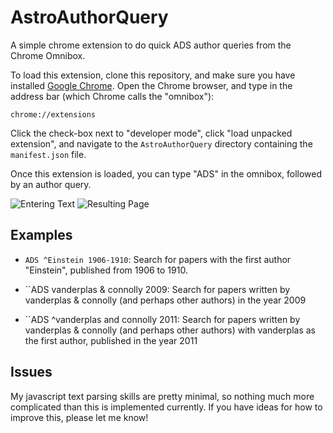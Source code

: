 AstroAuthorQuery
================

A simple chrome extension to do quick ADS author queries from the Chrome
Omnibox.

To load this extension, clone this repository, and make sure you have
installed [Google Chrome](https://www.google.com/intl/en/chrome/browser/).
Open the Chrome browser, and type in the address bar (which Chrome calls
the "omnibox"):
```
chrome://extensions
```
Click the check-box next to "developer mode", click "load unpacked extension",
and navigate to the ``AstroAuthorQuery`` directory containing the
``manifest.json`` file.

Once this extension is loaded, you can type "ADS" in the omnibox, followed
by an author query.

![Entering Text](github.com/jakevdp/AstroAuthorQuery/blob/master/Screenshot-1.png)
![Resulting Page](github.com/jakevdp/AstroAuthorQuery/blob/master/Screenshot-2.png)

Examples
--------

- ``ADS ^Einstein 1906-1910``: Search for papers with the first author "Einstein", published from 1906 to 1910.

- ``ADS vanderplas & connolly 2009: Search for papers written by vanderplas & connolly (and perhaps other authors) in the year 2009

- ``ADS ^vanderplas and connolly 2011: Search for papers written by vanderplas & connolly (and perhaps other authors) with vanderplas as the first author, published in the year 2011

Issues
------
My javascript text parsing skills are pretty minimal, so nothing much more
complicated than this is implemented currently.  If you have ideas for how
to improve this, please let me know!
